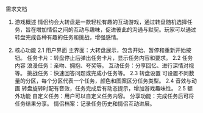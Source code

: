 需求文档

1. 游戏概述
情侣约会大转盘是一款轻松有趣的互动游戏，通过转盘随机选择任务，旨在增加情侣之间的互动与趣味，促进彼此的沟通与默契。玩家可以通过转盘完成各种有趣的任务和挑战，增强感情。

2. 核心功能
2.1 用户界面
主界面：大转盘展示，包含开始、暂停和重新开始按钮。
任务卡片：转盘停止后弹出任务卡片，显示任务内容和要求。
2.2 任务内容
浪漫任务：亲吻、拥抱、夸奖等。
互动任务：分享回忆、进行深情对视等。
挑战任务：快速回答问题或完成小任务等。
2.3 转盘设置
可设置不同数量的分区，每个分区代表一个任务，颜色和图案区分任务类型。
2.4 音效与动画
转盘旋转时配有音效，任务完成后有动态提示，增加游戏趣味性。
2.5 额外功能
自定义任务：用户可以自定义任务内容。
分享功能：完成任务后可将任务结果分享。
情侣档案：记录任务历史和情侣互动进展。
